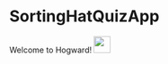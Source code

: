 # SortingHatQuizApp
Welcome to Hogward! <img src="http://i.imgur.com/zVuELlL.jpg" width="30" height="30">
